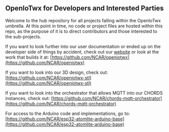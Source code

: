 ## OpenIoTwx for Developers and Interested Parties

Welcome to the hub repository for all projects falling within the OpenIoTwx umbrella.
At this point in time, no code or project files are hosted within this repo, as the purpose of it is
to direct contributors and those interested to the sub-projects.

If you want to look further into our user documentation or ended up on the developer side of things by accident, check out our [website](https://ncar.github.io/openiotwx/)
or look at the work that builds it at: [https://github.com/NCAR/openiotwx](https://github.com/NCAR/openiotwx)

If you want to look into our 3D design, check out: [https://github.com/NCAR/openiotwx-stl](https://github.com/NCAR/openiotwx-stl)

If you want to look into the orchestrator that allows MQTT into our CHORDS instances, check out: [https://github.com/NCAR/chords-mqtt-orchestrator](https://github.com/NCAR/chords-mqtt-orchestrator)

For access to the Arduino code and implementations, go to: [https://github.com/NCAR/esp32-atomlite-arduino-base](https://github.com/NCAR/esp32-atomlite-arduino-base)

